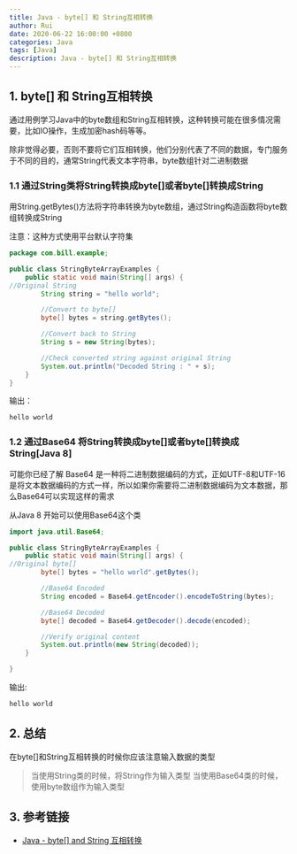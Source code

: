 ```yaml
---
title: Java - byte[] 和 String互相转换
author: Rui
date: 2020-06-22 16:00:00 +0800
categories: Java
tags: [Java]
description: Java - byte[] 和 String互相转换
---
```


## 1. byte[] 和 String互相转换

通过用例学习Java中的byte数组和String互相转换，这种转换可能在很多情况需要，比如IO操作，生成加密hash码等等。

除非觉得必要，否则不要将它们互相转换，他们分别代表了不同的数据，专门服务于不同的目的，通常String代表文本字符串，byte数组针对二进制数据

### 1.1 通过String类将String转换成byte[]或者byte[]转换成String

用String.getBytes()方法将字符串转换为byte数组，通过String构造函数将byte数组转换成String

注意：这种方式使用平台默认字符集

```java
package com.bill.example;

public class StringByteArrayExamples {
    public static void main(String[] args) {
//Original String
        String string = "hello world";

        //Convert to byte[]
        byte[] bytes = string.getBytes();

        //Convert back to String
        String s = new String(bytes);

        //Check converted string against original String
        System.out.println("Decoded String : " + s);
    }
}
```

输出：

```java
hello world
```

### 1.2 通过Base64 将String转换成byte[]或者byte[]转换成String[Java 8]

可能你已经了解 Base64 是一种将二进制数据编码的方式，正如UTF-8和UTF-16是将文本数据编码的方式一样，所以如果你需要将二进制数据编码为文本数据，那么Base64可以实现这样的需求

从Java 8 开始可以使用Base64这个类

```java
import java.util.Base64;

public class StringByteArrayExamples {
    public static void main(String[] args) {
//Original byte[]
        byte[] bytes = "hello world".getBytes();

        //Base64 Encoded
        String encoded = Base64.getEncoder().encodeToString(bytes);

        //Base64 Decoded
        byte[] decoded = Base64.getDecoder().decode(encoded);

        //Verify original content
        System.out.println(new String(decoded));
    }

}
```

输出:

```java
hello world
```

## 2. 总结

在byte[]和String互相转换的时候你应该注意输入数据的类型

> 当使用String类的时候，将String作为输入类型
> 当使用Base64类的时候，使用byte数组作为输入类型


## 3. 参考链接
- [Java - byte[] and String 互相转换](https://www.cnblogs.com/keeplearnning/p/7003415.html)

